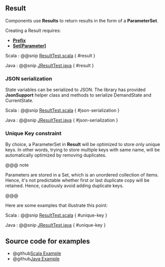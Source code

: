 ## Result

Components use **Results** to return results in the form of a **ParameterSet**. 

Creating a Result requires:

 * **[Prefix](commands.html#Prefix)**
 * **[Set[Parameter]](keys-parameters.html)**

Scala
:   @@snip [ResultTest.scala](../../../../../examples/src/test/scala/csw/services/messages/ResultTest.scala) { #result }

Java
:   @@snip [JResultTest.java](../../../../../examples/src/test/java/csw/services/messages/JResultTest.java) { #result }

### JSON serialization
State variables can be serialized to JSON. The library has provided **JsonSupport** helper class and methods to serialize DemandState and CurrentState.

Scala
:   @@snip [ResultTest.scala](../../../../../examples/src/test/scala/csw/services/messages/ResultTest.scala) { #json-serialization }

Java
:   @@snip [JResultTest.java](../../../../../examples/src/test/java/csw/services/messages/JResultTest.java) { #json-serialization }

### Unique Key constraint

By choice, a ParameterSet in **Result** will be optimized to store only unique keys. In other words, trying to store multiple keys with same name, will be automatically optimized by removing duplicates.

@@@ note

Parameters are stored in a Set, which is an unordered collection of items. Hence, it's not predictable whether first or last duplicate copy will be retained. Hence, cautiously avoid adding duplicate keys.

@@@    

Here are some examples that illustrate this point:

Scala
:   @@snip [ResultTest.scala](../../../../../examples/src/test/scala/csw/services/messages/ResultTest.scala) { #unique-key }

Java
:   @@snip [JResultTest.java](../../../../../examples/src/test/java/csw/services/messages/JResultTest.java) { #unique-key }

## Source code for examples

* @github[Scala Example](/examples/src/test/scala/csw/services/messages/ResultTest.scala)
* @github[Java Example](/examples/src/test/java/csw/services/messages/JResultTest.java)